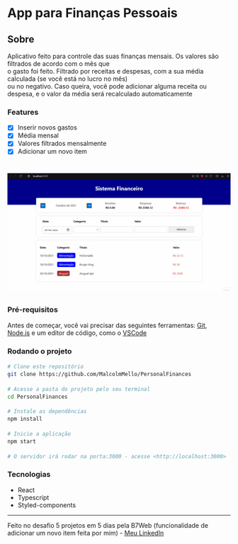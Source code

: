 <h1>App para Finanças Pessoais</h1>

<h2>Sobre</h2>

<p>Aplicativo feito para controle das suas finanças mensais. Os valores são filtrados de acordo com o mês que </br>
o gasto foi feito. Filtrado por receitas e despesas, com a sua média calculada (se você está no lucro no mês) </br>
ou no negativo. Caso queira, você pode adicionar alguma receita ou despesa, e o valor da média será recalculado automaticamente
</p>

### Features
- [x] Inserir novos gastos
- [x] Média mensal
- [x] Valores filtrados mensalmente
- [x] Adicionar um novo item 

<h1>
    <img alt="Readme" title= "Readme" src="./gifs/financeapp.gif" />
</h1>

### Pré-requisitos
Antes de começar, você vai precisar das seguintes ferramentas: [Git](https://git-scm.com), [Node.js](https://nodejs.org/en/) e um editor de código, como o [VSCode](https://code.visualstudio.com/)

### Rodando o projeto
```bash
# Clone este repositório
git clone https://github.com/MalcolmMello/PersonalFinances

# Acesse a pasta do projeto pelo seu terminal
cd PersonalFinances

# Instale as dependências
npm install

# Inicie a aplicação
npm start

# O servidor irá rodar na porta:3000 - acesse <http://localhost:3000>

```

### Tecnologias
- React
- Typescript
- Styled-components

---

Feito no desafio 5 projetos em 5 dias pela B7Web (funcionalidade de adicionar um novo item feita por mim) - [Meu LinkedIn](https://www.linkedin.com/in/malcolm-de-mello-a8208a224/)
